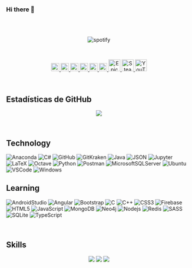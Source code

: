### Hi there 👋

<!--
**Jonathana1196/Jonathana1196** is a ✨ _special_ ✨ repository because its `README.md` (this file) appears on your GitHub profile.

Here are some ideas to get you started:

- 🔭 I’m currently working on ...
- 🌱 I’m currently learning ... 
- 👯 I’m looking to collaborate on ... 
- 🤔 I’m looking for help with ...
- 💬 Ask me about ... Anything
- 📫 How to reach me: ... 
- 😄 Pronouns: ...
- ⚡ Fun fact: ...

-->

</br>

</br>

<p align="center" href="https://github.com/kittinan/spotify-github-profile" target="blank">
  <img align="center"
    src="https://spotify-github-profile.vercel.app/api/view?uid=jonathan1196&cover_image=true&theme=novatorem" alt="spotify" />
</p>

</br>

<p align="center">

  <a href="https://profile.codersrank.io/user/Jonathana1196">
    <img alt="Jonathan's CoderRanks" width="22px" src="https://user-images.githubusercontent.com/3371601/72540690-d32c8d80-3846-11ea-9690-c0ed6c479309.png" />
  </a>

  <a href="https://www.linkedin.com/in/jonathanguzmanaraya/">
    <img alt="Jonathan's LinkedIN" width="22px" src="https://raw.githubusercontent.com/peterthehan/peterthehan/master/assets/linkedin.svg" />
  </a>

  <a href="https://myanimelist.net/profile/Joty11/">
    <img alt="Jonathan's MyAnimeList" width="22px" src="https://raw.githubusercontent.com/peterthehan/peterthehan/master/assets/myanimelist.svg" />
  </a>

  <a href="https://open.spotify.com/user/Jonathan1196/">
    <img alt="Jonathan's Spotify" width="22px" src="https://raw.githubusercontent.com/peterthehan/peterthehan/master/assets/spotify.svg" />
  </a>

  <a href="https://t.me/Jonathana1196">
    <img alt="Jonathan's Telegram" width="22px" src="https://www.flaticon.com/svg/static/icons/svg/2111/2111646.svg" />
  </a>

  <a href="https://twitter.com/Jonathana1196">
    <img alt="Jonathana1196 | Twitter" width="22px" src="https://raw.githubusercontent.com/peterthehan/peterthehan/master/assets/twitter.svg" />
  </a>

  <a href="#">
    <img alt="Epic Games - Joty11" title="Epic Games - Joty11" height="32" width="32" src="https://raw.githubusercontent.com/peterthehan/peterthehan/master/assets/epicgames.svg">
  </a>

  <a href="https://steamcommunity.com/id/jonathana1196">
    <img alt="Steam" title="Steam" height="32" width="32" src="https://raw.githubusercontent.com/peterthehan/peterthehan/master/assets/steam.svg">
  </a>

  <a href="https://www.youtube.com/channel/UCcNVs7MSdxvaSzE_0znI2pw">
    <img alt="YouTube" title="YouTube" height="32" width="32" src="https://raw.githubusercontent.com/peterthehan/peterthehan/master/assets/youtube.svg">
  </a>

</p>

</br>

<!--## **Español **

### **Sobre mí:** -->

## **Estadísticas de GitHub**

<p align="center">
  <img src = "https://github-readme-stats.vercel.app/api?username=jonathana1196&show_icons=true&theme=tokyonight&line_height=27">
</p>

</br>

## **Technology**

![Anaconda](https://img.shields.io/badge/-Anaconda-black?style=flat-square&logo=Anaconda)
![C#](https://img.shields.io/badge/-C%23-239120?style=flat-square&logo=C%20Sharp)
![GitHub](https://img.shields.io/badge/-GitHub-181717?style=flat-square&logo=github)
![GitKraken](https://img.shields.io/badge/-GitKraken-181717?style=flat-square&logo=GitKraken)
![Java](https://img.shields.io/badge/-java-brown?style=flat-square&logo=java)
![JSON](https://img.shields.io/badge/-JSON-black?style=flat-square&logo=JSON)
![Jupyter](https://img.shields.io/badge/-Jupyter%20Notebooks-black?style=flat-square&logo=Jupyter)
![LaTeX](https://img.shields.io/badge/-LaTeX-008080?style=flat-square&logo=Latex)
![Octave](https://img.shields.io/badge/-Octave-black?style=flat-square&logo=Octave)
![Python](https://img.shields.io/badge/-Python-black?style=flat-square&logo=Python)
![Postman](https://img.shields.io/badge/-Postman-black?style=flat-square&logo=Postman)
![MicrosoftSQLServer](https://img.shields.io/badge/-MicrosoftSQLServer-CC2927?style=flat-square&logo=Microsoft%20SQL%20Server)
![Ubuntu](https://img.shields.io/badge/-Ubuntu-black?style=flat-square&logo=Ubuntu)
![VSCode](https://img.shields.io/badge/-VSCode-007ACC?style=flat-square&logo=Visual-Studio-Code)
![Windows](https://img.shields.io/badge/-Windows-0078D6?style=flat-square&logo=Windows)

## **Learning**

![AndroidStudio](https://img.shields.io/badge/-AndroidStudio-1E88E5?style=flat-square&logo=Android%20Studio)
![Angular](https://img.shields.io/badge/-Angular-E23237?style=flat-square&logo=Angular)
![Bootstrap](https://img.shields.io/badge/-Bootstrap-563D7C?style=flat-square&logo=bootstrap)
![C](https://img.shields.io/badge/-C-00599C?style=flat-square&logo=c%2B%2B)
![C++](https://img.shields.io/badge/-C++-00599C?style=flat-square&logo=c%2B%2B)
![CSS3](https://img.shields.io/badge/-CSS3-1572B6?style=flat-square&logo=css3)
![Firebase](https://img.shields.io/badge/-Firebase-black?style=flat-square&logo=Firebase)
![HTML5](https://img.shields.io/badge/-HTML5-E34F26?style=flat-square&logo=html5&logoColor=white)
![JavaScript](https://img.shields.io/badge/-JavaScript-black?style=flat-square&logo=javascript)
![MongoDB](https://img.shields.io/badge/-MongoDB-black?style=flat-square&logo=mongodb)
![Neo4j](https://img.shields.io/badge/-Neo4j-black?style=flat-square&logo=neo4j)
![Nodejs](https://img.shields.io/badge/-Nodejs-black?style=flat-square&logo=Node.js)
![Redis](https://img.shields.io/badge/-Redis-black?style=flat-square&logo=Redis)
![SASS](https://img.shields.io/badge/-SASS-black?style=flat-square&logo=sass)
![SQLite](https://img.shields.io/badge/-SQLite-00599C?style=flat-square&logo=SQLite)
![TypeScript](https://img.shields.io/badge/-TypeScript-007ACC?style=flat-square&logo=typescript)

<br>

## **Skills**

<div align="center">
  <img src="https://github-readme-stats.vercel.app/api/top-langs/?username=Jonathana1196&layout=compact&show_icons=true&langs_count=10,html&theme=tokyonight" />
  <img src="https://github-readme-stats.vercel.app/api/wakatime?username=@Jonathana1196&layout=compact&show_icons=true&theme=tokyonight" />
  <img src="https://github-profile-trophy.vercel.app/?username=Jonathana1196&column=7&theme=onedark" />
</div>

<br>